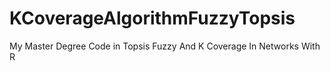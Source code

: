 # KCoverageAlgorithmFuzzyTopsis
My Master Degree Code in Topsis Fuzzy And K Coverage In Networks With R
